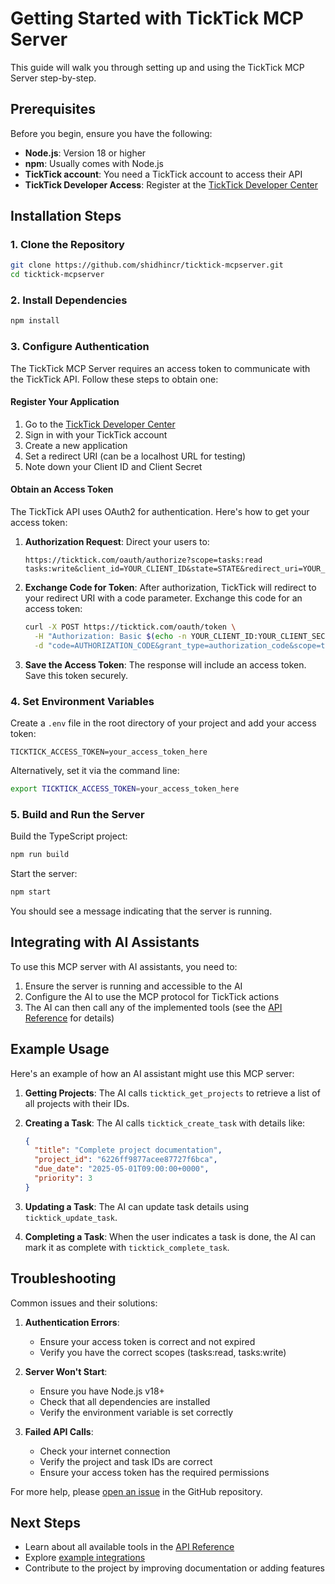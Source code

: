 # Getting Started with TickTick MCP Server

This guide will walk you through setting up and using the TickTick MCP Server step-by-step.

## Prerequisites

Before you begin, ensure you have the following:

- **Node.js**: Version 18 or higher
- **npm**: Usually comes with Node.js
- **TickTick account**: You need a TickTick account to access their API
- **TickTick Developer Access**: Register at the [TickTick Developer Center](https://developer.ticktick.com/manage)

## Installation Steps

### 1. Clone the Repository

```bash
git clone https://github.com/shidhincr/ticktick-mcpserver.git
cd ticktick-mcpserver
```

### 2. Install Dependencies

```bash
npm install
```

### 3. Configure Authentication

The TickTick MCP Server requires an access token to communicate with the TickTick API. Follow these steps to obtain one:

#### Register Your Application

1. Go to the [TickTick Developer Center](https://developer.ticktick.com/manage)
2. Sign in with your TickTick account
3. Create a new application
4. Set a redirect URI (can be a localhost URL for testing)
5. Note down your Client ID and Client Secret

#### Obtain an Access Token

The TickTick API uses OAuth2 for authentication. Here's how to get your access token:

1. **Authorization Request**:
   Direct your users to:
   ```
   https://ticktick.com/oauth/authorize?scope=tasks:read tasks:write&client_id=YOUR_CLIENT_ID&state=STATE&redirect_uri=YOUR_REDIRECT_URI&response_type=code
   ```

2. **Exchange Code for Token**:
   After authorization, TickTick will redirect to your redirect URI with a code parameter. Exchange this code for an access token:

   ```bash
   curl -X POST https://ticktick.com/oauth/token \
     -H "Authorization: Basic $(echo -n YOUR_CLIENT_ID:YOUR_CLIENT_SECRET | base64)" \
     -d "code=AUTHORIZATION_CODE&grant_type=authorization_code&scope=tasks:read tasks:write&redirect_uri=YOUR_REDIRECT_URI"
   ```

3. **Save the Access Token**:
   The response will include an access token. Save this token securely.

### 4. Set Environment Variables

Create a `.env` file in the root directory of your project and add your access token:

```
TICKTICK_ACCESS_TOKEN=your_access_token_here
```

Alternatively, set it via the command line:

```bash
export TICKTICK_ACCESS_TOKEN=your_access_token_here
```

### 5. Build and Run the Server

Build the TypeScript project:

```bash
npm run build
```

Start the server:

```bash
npm start
```

You should see a message indicating that the server is running.

## Integrating with AI Assistants

To use this MCP server with AI assistants, you need to:

1. Ensure the server is running and accessible to the AI
2. Configure the AI to use the MCP protocol for TickTick actions
3. The AI can then call any of the implemented tools (see the [API Reference](API_REFERENCE.md) for details)

## Example Usage

Here's an example of how an AI assistant might use this MCP server:

1. **Getting Projects**:
   The AI calls `ticktick_get_projects` to retrieve a list of all projects with their IDs.

2. **Creating a Task**:
   The AI calls `ticktick_create_task` with details like:
   ```json
   {
     "title": "Complete project documentation",
     "project_id": "6226ff9877acee87727f6bca",
     "due_date": "2025-05-01T09:00:00+0000",
     "priority": 3
   }
   ```

3. **Updating a Task**:
   The AI can update task details using `ticktick_update_task`.

4. **Completing a Task**:
   When the user indicates a task is done, the AI can mark it as complete with `ticktick_complete_task`.

## Troubleshooting

Common issues and their solutions:

1. **Authentication Errors**:
   - Ensure your access token is correct and not expired
   - Verify you have the correct scopes (tasks:read, tasks:write)

2. **Server Won't Start**:
   - Ensure you have Node.js v18+
   - Check that all dependencies are installed
   - Verify the environment variable is set correctly

3. **Failed API Calls**:
   - Check your internet connection
   - Verify the project and task IDs are correct
   - Ensure your access token has the required permissions

For more help, please [open an issue](https://github.com/shidhincr/ticktick-mcpserver/issues) in the GitHub repository.

## Next Steps

- Learn about all available tools in the [API Reference](API_REFERENCE.md)
- Explore [example integrations](../examples)
- Contribute to the project by improving documentation or adding features